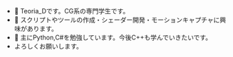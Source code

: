 - 👋 Teoria_Dです。CG系の専門学生です。
- 👀 スクリプトやツールの作成・シェーダー開発・モーションキャプチャに興味があります。
- 🌱 主にPython,C#を勉強しています。今後C++も学んでいきたいです。
- よろしくお願いします。


<!---
Teoria-D/Teoria-D is a ✨ special ✨ repository because its `README.md` (this file) appears on your GitHub profile.
You can click the Preview link to take a look at your changes.
--->
